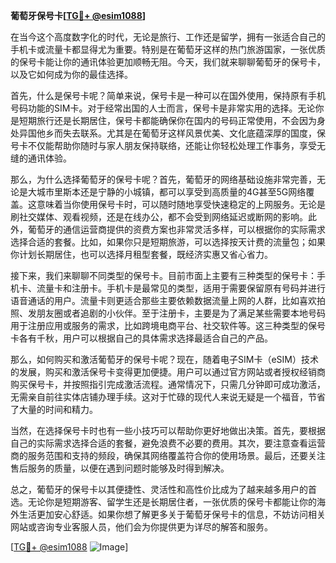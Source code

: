 **葡萄牙保号卡[[TG💪+ @esim1088](https://t.me/s/esim1088)]**

在当今这个高度数字化的时代，无论是旅行、工作还是留学，拥有一张适合自己的手机卡或流量卡都显得尤为重要。特别是在葡萄牙这样的热门旅游国家，一张优质的保号卡能让你的通讯体验更加顺畅无阻。今天，我们就来聊聊葡萄牙的保号卡，以及它如何成为你的最佳选择。

首先，什么是保号卡呢？简单来说，保号卡是一种可以在国外使用，保持原有手机号码功能的SIM卡。对于经常出国的人士而言，保号卡是非常实用的选择。无论你是短期旅行还是长期居住，保号卡都能确保你在国内的号码正常使用，不会因为身处异国他乡而失去联系。尤其是在葡萄牙这样风景优美、文化底蕴深厚的国度，保号卡不仅能帮助你随时与家人朋友保持联络，还能让你轻松处理工作事务，享受无缝的通讯体验。

那么，为什么选择葡萄牙的保号卡呢？首先，葡萄牙的网络基础设施非常完善，无论是大城市里斯本还是宁静的小城镇，都可以享受到高质量的4G甚至5G网络覆盖。这意味着当你使用保号卡时，可以随时随地享受快速稳定的上网服务。无论是刷社交媒体、观看视频，还是在线办公，都不会受到网络延迟或断网的影响。此外，葡萄牙的通信运营商提供的资费方案也非常灵活多样，可以根据你的实际需求选择合适的套餐。比如，如果你只是短期旅游，可以选择按天计费的流量包；如果你计划长期居住，也可以选择月租型套餐，既经济实惠又省心省力。

接下来，我们来聊聊不同类型的保号卡。目前市面上主要有三种类型的保号卡：手机卡、流量卡和注册卡。手机卡是最常见的类型，适用于需要保留原有号码并进行语音通话的用户。流量卡则更适合那些主要依赖数据流量上网的人群，比如喜欢拍照、发朋友圈或者追剧的小伙伴。至于注册卡，主要是为了满足某些需要本地号码用于注册应用或服务的需求，比如跨境电商平台、社交软件等。这三种类型的保号卡各有千秋，用户可以根据自己的具体需求选择最适合自己的产品。

那么，如何购买和激活葡萄牙的保号卡呢？现在，随着电子SIM卡（eSIM）技术的发展，购买和激活保号卡变得更加便捷。用户可以通过官方网站或者授权经销商购买保号卡，并按照指引完成激活流程。通常情况下，只需几分钟即可成功激活，无需亲自前往实体店铺办理手续。这对于忙碌的现代人来说无疑是一个福音，节省了大量的时间和精力。

当然，在选择保号卡时也有一些小技巧可以帮助你更好地做出决策。首先，要根据自己的实际需求选择合适的套餐，避免浪费不必要的费用。其次，要注意查看运营商的服务范围和支持的频段，确保其网络覆盖符合你的使用场景。最后，还要关注售后服务的质量，以便在遇到问题时能够及时得到解决。

总之，葡萄牙的保号卡以其便捷性、灵活性和高性价比成为了越来越多用户的首选。无论你是短期游客、留学生还是长期居住者，一张优质的保号卡都能让你的海外生活更加安心舒适。如果你想了解更多关于葡萄牙保号卡的信息，不妨访问相关网站或咨询专业客服人员，他们会为你提供更为详尽的解答和服务。

[[TG💪+ @esim1088](https://t.me/s/esim1088) ![Image](https://i.postimg.cc/4NQfJmqS/Snipaste-2025-05-13-00-14-12.png)]